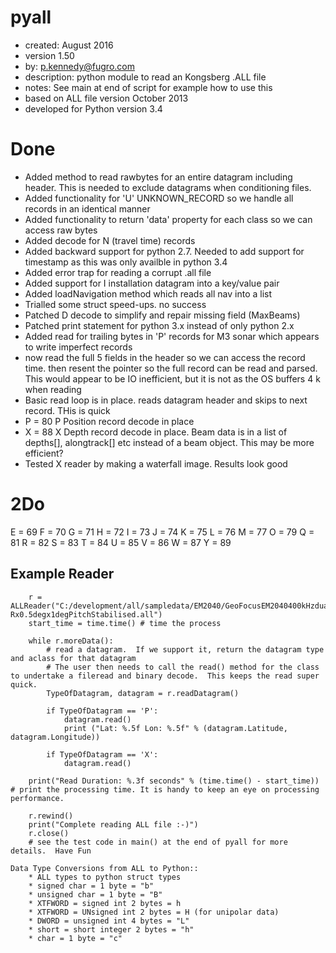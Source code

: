 pyall
=====
* created:          August 2016
* version           1.50
* by:               p.kennedy@fugro.com
* description:      python module to read an Kongsberg .ALL file
* notes:            See main at end of script for example how to use this
* based on ALL file version October 2013 
* developed for Python version 3.4 

Done
====
* Added method to read rawbytes for an entire datagram including header.  This is needed to exclude datagrams when conditioning files.
* Added functionality for 'U' UNKNOWN_RECORD so we handle all records in an identical manner
* Added functionality to return 'data' property for each class so we can access raw bytes
* Added decode for N (travel time) records
* Added backward support for python 2.7.  Needed to add support for timestamp as this was only availble in python 3.4   
* Added error trap for reading a corrupt .all file
* Added support for I installation datagram into a key/value pair
* Added loadNavigation method which reads all nav into a list
* Trialled some struct speed-ups.  no success
* Patched D decode to simplify and repair missing field (MaxBeams)
* Patched print statement for python 3.x instead of only python 2.x
* Added read for trailing bytes in 'P' records for M3 sonar which appears to write imperfect records
* now read the full 5 fields in the header so we can access the record time.  then resent the pointer so the full record can be read and parsed.  This would appear to be IO inefficient, but it is not as the OS buffers 4 k when reading
* Basic read loop is in place.  reads datagram header and skips to next record.  THis is quick
* P = 80 P Position record decode in place
* X = 88 X Depth record decode in place.  Beam data is in a list of depths[], alongtrack[] etc instead of a beam object.  This may be more efficient?
* Tested X reader by making a waterfall image.  Results look good

2Do
===
E = 69
F = 70
G = 71
H = 72
I = 73
J = 74
K = 75
L = 76
M = 77
O = 79
Q = 81
R = 82
S = 83
T = 84
U = 85
V = 86
W = 87
Y = 89

Example Reader
-------
```
    r = ALLReader("C:/development/all/sampledata/EM2040/GeoFocusEM2040400kHzdual-Rx0.5degx1degPitchStabilised.all")
    start_time = time.time() # time the process

    while r.moreData():
        # read a datagram.  If we support it, return the datagram type and aclass for that datagram
        # The user then needs to call the read() method for the class to undertake a fileread and binary decode.  This keeps the read super quick.
        TypeOfDatagram, datagram = r.readDatagram()

        if TypeOfDatagram == 'P':
            datagram.read()
            print ("Lat: %.5f Lon: %.5f" % (datagram.Latitude, datagram.Longitude))

        if TypeOfDatagram == 'X':
            datagram.read()

    print("Read Duration: %.3f seconds" % (time.time() - start_time)) # print the processing time. It is handy to keep an eye on processing performance.

    r.rewind()
    print("Complete reading ALL file :-)")
    r.close()    
    # see the test code in main() at the end of pyall for more details.  Have Fun
```
```
Data Type Conversions from ALL to Python::     
    * ALL types to python struct types
    * signed char = 1 byte = "b"
    * unsigned char = 1 byte = "B"
    * XTFWORD = signed int 2 bytes = h
    * XTFWORD = UNsigned int 2 bytes = H (for unipolar data)
    * DWORD = unsigned int 4 bytes = "L"
    * short = short integer 2 bytes = "h"
    * char = 1 byte = "c"
```